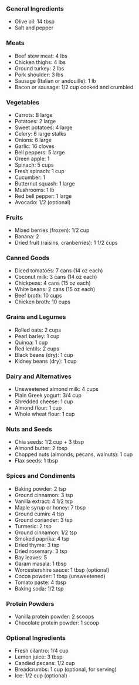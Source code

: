 ### General Ingredients
- Olive oil: 14 tbsp
- Salt and pepper

### Meats
- Beef stew meat: 4 lbs
- Chicken thighs: 4 lbs
- Ground turkey: 2 lbs
- Pork shoulder: 3 lbs
- Sausage (Italian or andouille): 1 lb
- Bacon or sausage: 1/2 cup cooked and crumbled

### Vegetables
- Carrots: 8 large
- Potatoes: 2 large
- Sweet potatoes: 4 large
- Celery: 6 large stalks
- Onions: 6 large
- Garlic: 16 cloves
- Bell peppers: 5 large
- Green apple: 1
- Spinach: 5 cups
- Fresh spinach: 1 cup
- Cucumber: 1
- Butternut squash: 1 large
- Mushrooms: 1 lb
- Red bell pepper: 1 large
- Avocado: 1/2 (optional)

### Fruits
- Mixed berries (frozen): 1/2 cup
- Banana: 2
- Dried fruit (raisins, cranberries): 1 1/2 cups

### Canned Goods
- Diced tomatoes: 7 cans (14 oz each)
- Coconut milk: 3 cans (14 oz each)
- Chickpeas: 4 cans (15 oz each)
- White beans: 2 cans (15 oz each)
- Beef broth: 10 cups
- Chicken broth: 10 cups

### Grains and Legumes
- Rolled oats: 2 cups
- Pearl barley: 1 cup
- Quinoa: 1 cup
- Red lentils: 2 cups
- Black beans (dry): 1 cup
- Kidney beans (dry): 1 cup

### Dairy and Alternatives
- Unsweetened almond milk: 4 cups
- Plain Greek yogurt: 3/4 cup
- Shredded cheese: 1 cup
- Almond flour: 1 cup
- Whole wheat flour: 1 cup

### Nuts and Seeds
- Chia seeds: 1/2 cup + 3 tbsp
- Almond butter: 2 tbsp
- Chopped nuts (almonds, pecans, walnuts): 1 cup
- Flax seeds: 1 tbsp

### Spices and Condiments
- Baking powder: 2 tsp
- Ground cinnamon: 3 tsp
- Vanilla extract: 4 1/2 tsp
- Maple syrup or honey: 7 tbsp
- Ground cumin: 4 tsp
- Ground coriander: 3 tsp
- Turmeric: 2 tsp
- Ground cinnamon: 1/2 tsp
- Smoked paprika: 4 tsp
- Dried thyme: 3 tsp
- Dried rosemary: 3 tsp
- Bay leaves: 5
- Garam masala: 1 tbsp
- Worcestershire sauce: 1 tbsp (optional)
- Cocoa powder: 1 tbsp (unsweetened)
- Tomato paste: 4 tbsp
- Baking soda: 1/2 tsp

### Protein Powders
- Vanilla protein powder: 2 scoops
- Chocolate protein powder: 1 scoop

### Optional Ingredients
- Fresh cilantro: 1/4 cup
- Lemon juice: 3 tbsp
- Candied pecans: 1/2 cup
- Breadcrumbs: 1 cup (optional, for serving)
- Ice: 1/2 cup (optional)
